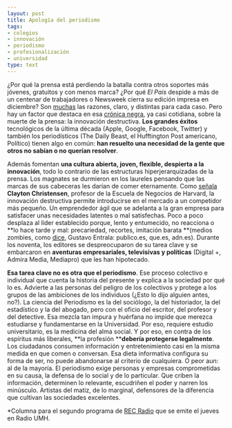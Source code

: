 ```yaml
---
layout: post
title: Apología del periodismo
tags:
- colegios
- innovación
- periodismo
- profesionalización
- universidad
type: text
---
```

¿Por qué la prensa está perdiendo la batalla contra otros soportes más jóvenes, gratuitos y con menos marca? ¿Por qué _El País_ despide a más de un centenar de trabajadores o Newsweek cierra su edición impresa en diciembre? Son [muchas](http://inspirinas.com/el-futuro-del-periodismo-y-el-periodismo-del "El futuro de los periódicos") las razones, claro, y distintas para cada caso. Pero hay un factor que destaca en esa [crónica negra](http://www.fronterad.com/?q=node/4363 "Análisis del pesimismo"), ya casi cotidiana, sobre la muerte de la prensa: la innovación destructiva. **Los grandes éxitos** tecnológicos de la última década (Apple, Google, Facebook, Twitter) y también los periodísticos (The Daily Beast, el Hufftington Post americano, Político) tienen algo en común: **han resuelto una necesidad de la gente que otros no sabían o no querían resolver**. 

Además fomentan **una cultura abierta, joven, flexible, despierta a la innovación**, todo lo contrario de las estructuras hiperjerarquizadas de la prensa. Los magnates se durmieron en los laureles pensando que las marcas de sus cabeceras les darían de comer eternamente. Como [señala](http://www.niemanlab.org/2012/10/clay-christensen-on-the-news-industry-we-didnt-quite-understand-how-quickly-things-fall-off-the-cliff/ "Be a disruptor") **Clayton Christensen**, profesor de la Escuela de Negocios de Harvard, la innovación destructiva permite introducirse en el mercado a un competidor más pequeño. Un emprendedor ágil que se adelanta a la gran empresa para satisfacer unas necesidades latentes o mal satisfechas. Poco a poco desplaza al líder establecido porque, lento y entumecido, no reacciona o **lo hace tarde y mal: precariedad, recortes, imitación barata **(medios zombies, como [dice](http://inspirinas.com/el-futuro-del-periodismo-y-el-periodismo-del "El futuro del periodismo"), Gustavo Entrala: publico.es, que.es, adn.es). Durante los noventa, los editores se despreocuparon de su tarea clave y se embarcaron en **aventuras empresariales, televisivas y políticas** (Digital +, Admira Media, Mediapro) que les han hipotecado. 

**Esa tarea clave no es otra que el periodismo**. Ese proceso colectivo e individual que cuenta la historia del presente y explica a la sociedad por qué lo es. Advierte a las personas del peligro de los colectivos y protege a los grupos de las ambiciones de los individuos (¿Esto lo dijo alguien antes, no?). La ciencia del Periodismo es la del sociólogo, la del historiador, la del estadístico y la del abogado, pero con el oficio del escritor, del profesor y del detective. Esa mezcla tan impura y huérfana no impide que merezca estudiarse y fundamentarse en la Universidad. Por eso, requiere estudio universitario, es la medicina del alma social. Y por eso, en contra de los espíritus más liberales, **la profesión ****debería protegerse legalmente**. Los ciudadanos consumen información y entretenimiento casi en la misma medida en que comen o conversan. Esa dieta informativa configura su forma de ser, no puede abandonarse al criterio de cualquiera. O peor aun: al de la mayoría. El periodismo exige personas y empresas comprometidas en su causa, la defensa de lo social y de lo particular. Que criben la información, determinen lo relevante, escudriñen el poder y narren los minúsculo. Artistas del matiz, de lo marginal, defensores de la diferencia que cultivan las sociedades excelentes.

*Columna para el segundo programa de [REC Radio](http://periodismo.umh.es/ "Periodismo UMH") que se emite el jueves en Radio UMH.
